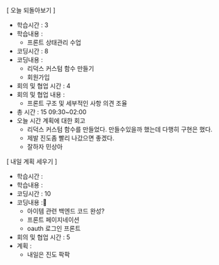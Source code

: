 [ 오늘 되돌아보기 ]

- 학습시간 : 3
- 학습내용 :
  - 프론트 상태관리 수업
- 코딩시간 : 8
- 코딩내용 :
  - 리덕스 커스텀 함수 만들기
  - 회원가입
- 회의 및 협업 시간 : 4
- 회의 및 협업 내용 :
  - 프론트 구조 및 세부적인 사항 의견 조율
- 총 시간 : 15 09:30~02:00
- 오늘 시간 계획에 대한 회고
  - 리덕스 커스텀 함수를 만들었다. 만들수있을까 했는데 다행히 구현은 했다.
  - 제발 진도좀 빨리 나갔으면 좋겠다.
  - 잘하자 민상아

[ 내일 계획 세우기 ]

- 학습시간 :
- 학습내용 :
- 코딩시간 : 10
- 코딩내용 :
  - 아이템 관련 백엔드 코드 완성?
  - 프론트 페이지네이션
  - oauth 로그인 프론트
- 회의 및 협업 시간 : 5
- 계획 :
  - 내일은 진도 팍팍
